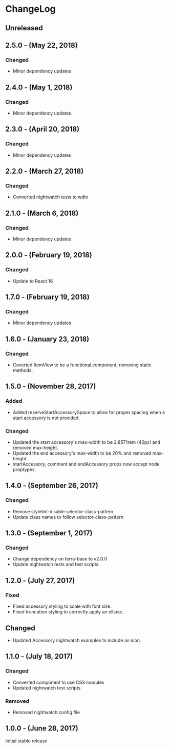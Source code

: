 ChangeLog
=========

Unreleased
----------

2.5.0 - (May 22, 2018)
----------
### Changed
* Minor dependency updates

2.4.0 - (May 1, 2018)
----------
### Changed
* Minor dependency updates

2.3.0 - (April 20, 2018)
----------
### Changed
* Minor dependency updates

2.2.0 - (March 27, 2018)
----------
### Changed
* Converted nightwatch tests to wdio

2.1.0 - (March 6, 2018)
----------
### Changed
* Minor dependency updates

2.0.0 - (February 19, 2018)
----------
### Changed
* Update to React 16

1.7.0 - (February 19, 2018)
----------
### Changed
* Minor dependency updates

1.6.0 - (January 23, 2018)
-----------------
### Changed
* Coverted ItemView to be a functional component, removing static methods.

1.5.0 - (November 28, 2017)
-----------------
### Added
* Added reserveStartAccessorySpace to allow for proper spacing when a start accessory is not provided.

### Changed
* Updated the start accessory's max-width to be 2.8571rem (40px) and removed max-height.
* Updated the end accessory's max-width to be 20% and removed max-height.
* startAccessory, comment and endAccessory props now accept node proptypes.

1.4.0 - (September 26, 2017)
-----------------
### Changed
* Remove stylelint-disable selector-class-pattern
* Update class names to follow selector-class-pattern

1.3.0 - (September 1, 2017)
-----------------
### Changed
* Change dependency on terra-base to v2.0.0
* Update nightwatch tests and test scripts.

1.2.0 - (July 27, 2017)
-----------------
### Fixed
* Fixed accessory styling to scale with font size.
* Fixed truncation styling to correctly apply an ellipse.

## Changed
* Updated Accessory nightwatch examples to include an icon.

1.1.0 - (July 18, 2017)
-----------------
### Changed
* Converted component to use CSS modules
* Updated nightwatch test scripts

### Removed
* Removed nightwatch.config file

1.0.0 - (June 28, 2017)
-----------------
Initial stable release
